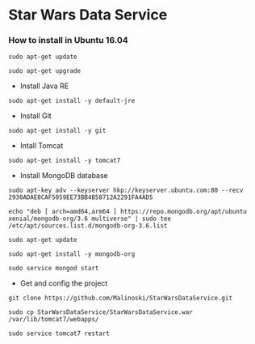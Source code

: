 # Star Wars Data Service
 
### How to install in Ubuntu 16.04 

`sudo apt-get update`

`sudo apt-get upgrade`

- Install Java RE

`sudo apt-get install -y default-jre`

- Install Git

`sudo apt-get install -y git`

- Intall Tomcat

`sudo apt-get install -y tomcat7`

- Install MongoDB database

`sudo apt-key adv --keyserver hkp://keyserver.ubuntu.com:80 --recv 2930ADAE8CAF5059EE73BB4B58712A2291FA4AD5`

`echo "deb [ arch=amd64,arm64 ] https://repo.mongodb.org/apt/ubuntu xenial/mongodb-org/3.6 multiverse" | sudo tee /etc/apt/sources.list.d/mongodb-org-3.6.list`

`sudo apt-get update`

`sudo apt-get install -y mongodb-org`

`sudo service mongod start`

- Get and config the project

`git clone https://github.com/Malinoski/StarWarsDataService.git`

`sudo cp StarWarsDataService/StarWarsDataService.war /var/lib/tomcat7/webapps/`

`sudo service tomcat7 restart`
